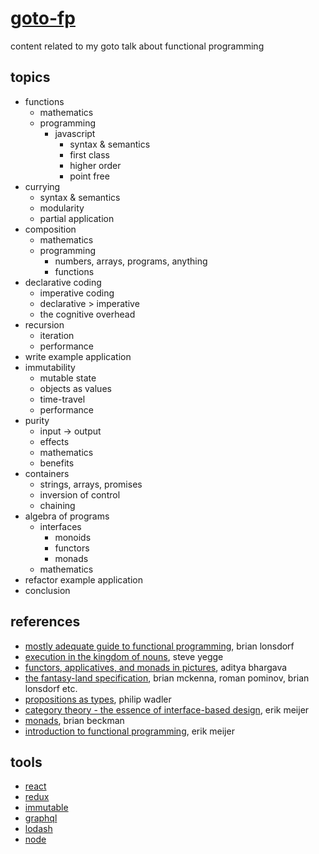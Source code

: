 # [goto-fp](https://prezi.com/yi7x0ytfxorn/a-practical-introduction-to-functional-javascript/)
content related to my goto talk about functional programming

## topics
- functions
  - mathematics
  - programming
    - javascript
      - syntax & semantics
      - first class
      - higher order
      - point free
- currying
  - syntax & semantics
  - modularity
  - partial application
- composition
  - mathematics
  - programming
    - numbers, arrays, programs, anything
    - functions
- declarative coding
  - imperative coding
  - declarative > imperative
  - the cognitive overhead
- recursion
  - iteration
  - performance
- write example application
- immutability
  - mutable state
  - objects as values
  - time-travel
  - performance
- purity
  - input -> output
  - effects
  - mathematics
  - benefits
- containers
  - strings, arrays, promises
  - inversion of control
  - chaining
- algebra of programs
  - interfaces
    - monoids
    - functors
    - monads
  - mathematics
- refactor example application
- conclusion

## references
- [mostly adequate guide to functional programming](https://www.gitbook.com/book/drboolean/mostly-adequate-guide), brian lonsdorf
- [execution in the kingdom of nouns](http://steve-yegge.blogspot.dk/2006/03/execution-in-kingdom-of-nouns.html), steve yegge
- [functors, applicatives, and monads in pictures](http://adit.io/posts/2013-04-17-functors,_applicatives,_and_monads_in_pictures.html), aditya bhargava
- [the fantasy-land specification](https://github.com/fantasyland/fantasy-land), brian mckenna, roman pominov, brian lonsdorf etc.
- [propositions as types](https://www.youtube.com/watch?v=IOiZatlZtGU), philip wadler
- [category theory - the essence of interface-based design](https://www.youtube.com/watch?v=JMP6gI5mLHc), erik meijer
- [monads](https://www.youtube.com/watch?v=ZhuHCtR3xq8), brian beckman
- [introduction to functional programming](https://www.youtube.com/watch?v=z0N1aZ6SnBk), erik meijer

## tools
- [react](https://facebook.github.io/react/)
- [redux](http://redux.js.org/)
- [immutable](https://facebook.github.io/immutable-js/)
- [graphql](http://graphql.org/)
- [lodash](https://lodash.com/)
- [node](https://nodejs.org/en/)